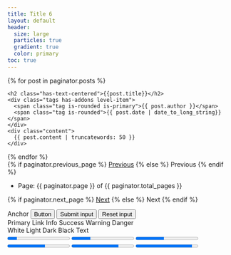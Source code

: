 ```yaml
---
title: Title 6
layout: default
header:
  size: large
  particles: true
  gradient: true
  color: primary
toc: true
---
```


<div id="tab1" class="tab-content">

<!-- This loops through the paginated posts -->
{% for post in paginator.posts %}
<!-- START ARTICLE -->
<div class="card post-entry">
    <div class="media" style="background-image: url(https://dqbasmyouzti2.cloudfront.net/assets/content/cache/made/content/images/articles/Office_Buildings_Demand_Response_XL_721_420_80_s_c1.jpg)">
    </div>
  <div class="card-content">
    
    <h2 class="has-text-centered">{{post.title}}</h2>
    <div class="tags has-addons level-item">
      <span class="tag is-rounded is-primary">{{ post.author }}</span>
      <span class="tag is-rounded">{{ post.date | date_to_long_string}}</span>
    </div>
    <div class="content">
      {{ post.content | truncatewords: 50 }}
    </div>
  </div>
</div>
<!-- END ARTICLE -->
{% endfor %}

<!-- Pagination links -->
<div class="section">
  <nav class="pagination is-centered" role="navigation" aria-label="pagination">
  {% if paginator.previous_page %}
  <a href="{{ paginator.previous_page_path }}" class="pagination-previous">Previous</a>
  {% else %}
  <a class="pagination-previous" disabled>Previous</a>
  {% endif %}

  <ul class="pagination-list">
    <li>Page: {{ paginator.page }} of {{ paginator.total_pages }}</li>
  </ul>

  {% if paginator.next_page %}
  <a href="{{ paginator.next_page_path }}" class="pagination-next">Next</a>
  {% else %}
  <a class="pagination-next" disabled>Next</a>
  {% endif %}
</nav>
</div>

</div>
<div id="tab2" class="content tab-content">
<a class="button">Anchor</a>
<button class="button">Button</button>
<input class="button" type="submit" value="Submit input">
<input class="button" type="reset" value="Reset input">
</div>
<div id="tab3" class="content tab-content">
<a class="button is-primary">Primary</a>
<a class="button is-link">Link</a>
<a class="button is-info">Info</a>
<a class="button is-success">Success</a>
<a class="button is-warning">Warning</a>
<a class="button is-danger">Danger</a>
</div>
<div id="tab4" class="content tab-content">
<a class="button is-white">White</a>
<a class="button is-light">Light</a>
<a class="button is-dark">Dark</a>
<a class="button is-black">Black</a>
<a class="button is-text">Text</a>
</div>

<div class="content tab-content">
        <progress class="progress is-primary" value="15" max="100">15%</progress>
        <progress class="progress is-link" value="30" max="100">30%</progress>
        <progress class="progress is-info" value="45" max="100">45%</progress>
        <progress class="progress is-success" value="60" max="100">60%</progress>
        <progress class="progress is-warning" value="75" max="100">75%</progress>
        <progress class="progress is-danger" value="90" max="100">90%</progress>
</div>
